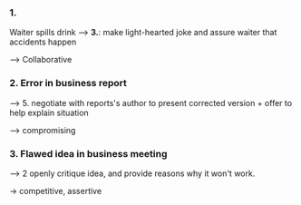 ### 1.
Waiter spills drink
--> **3.**: make light-hearted joke and assure waiter that accidents happen

--> Collaborative

### 2. Error in business report
--> 5. negotiate with reports's author to present corrected version + offer to help explain situation

--> compromising

### 3. Flawed idea in business meeting
--> 2 openly critique idea, and provide reasons why it won't work.

-> competitive, assertive
